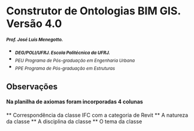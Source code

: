 # Construtor de Ontologias BIM GIS. Versão 4.0 
<sub> **_Prof. José Luis Menegotto._**</sub> 
+ <sub> **_DEG/POLI/UFRJ. Escola Politécnica da UFRJ._**</sub>
+ <sub> _PEU Programa de Pós-graduação em Engenharia Urbana_</sub>
+ <sub> _PPE Programa de Pós-graduação em Estruturas_</sub>

## Observações 
  
#### Na planilha de axiomas foram incorporadas 4 colunas 

  ** Correspondência da classe IFC com a categoria de Revit
  ** A natureza da classe
  ** A disciplina da classe
  ** O tema da classe


